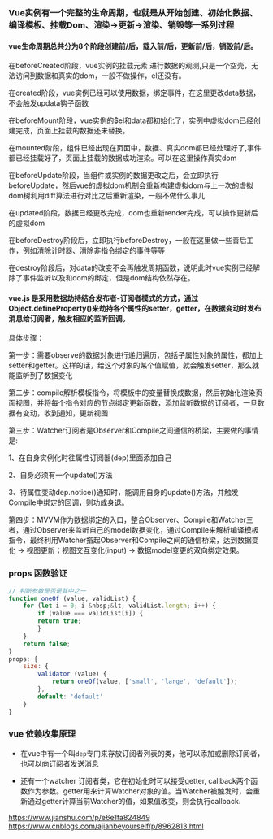 ### Vue实例有一个完整的生命周期，也就是从开始创建、初始化数据、编译模板、挂载Dom、渲染→更新→渲染、销毁等一系列过程

#### vue生命周期总共分为8个阶段创建前/后，载入前/后，更新前/后，销毁前/后。

在beforeCreated阶段，vue实例的挂载元素 进行数据的观测,只是一个空壳，无法访问到数据和真实的dom，一般不做操作，el还没有。

在created阶段，vue实例已经可以使用数据，绑定事件，在这里更改data数据，不会触发updata钩子函数

在beforeMount阶段，vue实例的$el和data都初始化了，实例中虚拟dom已经创建完成，页面上挂载的数据还未替换。

在mounted阶段，组件已经出现在页面中，数据、真实dom都已经处理好了,事件都已经挂载好了，页面上挂载的数据成功渲染。可以在这里操作真实dom

在beforeUpdate阶段，当组件或实例的数据更改之后，会立即执行beforeUpdate，然后vue的虚拟dom机制会重新构建虚拟dom与上一次的虚拟dom树利用diff算法进行对比之后重新渲染，一般不做什么事儿

在updated阶段，数据已经更改完成，dom也重新render完成，可以操作更新后的虚拟dom

在beforeDestroy阶段后，立即执行beforeDestroy，一般在这里做一些善后工作，例如清除计时器、清除非指令绑定的事件等等

在destroy阶段后，对data的改变不会再触发周期函数，说明此时vue实例已经解除了事件监听以及和dom的绑定，但是dom结构依然存在。

#### vue.js 是采用数据劫持结合发布者-订阅者模式的方式，通过Object.defineProperty()来劫持各个属性的setter，getter，在数据变动时发布消息给订阅者，触发相应的监听回调。

具体步骤：

第一步：需要observe的数据对象进行递归遍历，包括子属性对象的属性，都加上 setter和getter。这样的话，给这个对象的某个值赋值，就会触发setter，那么就能监听到了数据变化

第二步：compile解析模板指令，将模板中的变量替换成数据，然后初始化渲染页面视图，并将每个指令对应的节点绑定更新函数，添加监听数据的订阅者，一旦数据有变动，收到通知，更新视图

第三步：Watcher订阅者是Observer和Compile之间通信的桥梁，主要做的事情是:

1、在自身实例化时往属性订阅器(dep)里面添加自己

2、自身必须有一个update()方法

3、待属性变动dep.notice()通知时，能调用自身的update()方法，并触发Compile中绑定的回调，则功成身退。

第四步：MVVM作为数据绑定的入口，整合Observer、Compile和Watcher三者，通过Observer来监听自己的model数据变化，通过Compile来解析编译模板指令，最终利用Watcher搭起Observer和Compile之间的通信桥梁，达到数据变化 -> 视图更新；视图交互变化(input) -> 数据model变更的双向绑定效果。

### props 函数验证

```js
// 判断参数是否是其中之一
function oneOf (value, validList) {
    for (let i = 0; i &nbsp;&lt; validList.length; i++) {
        if (value === validList[i]) {
        return true;
        }
    }
    return false;
}
props: {
    size: {
        validator (value) {
            return oneOf(value, ['small', 'large', 'default']);
        },
        default: 'default'
    }
}
```

### vue 依赖收集原理
- 在vue中有一个叫`dep`专门来存放订阅者列表的类，他可以添加或删除订阅者，也可以向订阅者发送消息

- 还有一个watcher 订阅者类，它在初始化时可以接受getter, callback两个函数作为参数。getter用来计算Watcher对象的值。当Watcher被触发时，会重新通过getter计算当前Watcher的值，如果值改变，则会执行callback.

https://www.jianshu.com/p/e6e1fa824849
https://www.cnblogs.com/ajianbeyourself/p/8962813.html